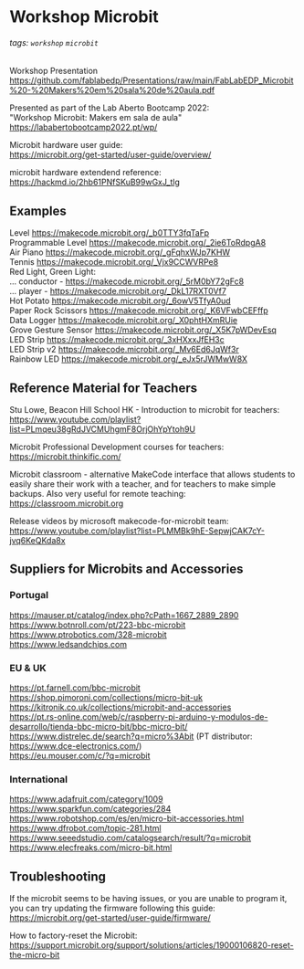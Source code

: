 # Workshop Microbit

###### tags: `workshop` `microbit`

Workshop Presentation  
https://github.com/fablabedp/Presentations/raw/main/FabLabEDP_Microbit%20-%20Makers%20em%20sala%20de%20aula.pdf  

Presented as part of the Lab Aberto Bootcamp 2022:  
"Workshop Microbit: Makers em sala de aula"  
https://lababertobootcamp2022.pt/wp/  

Microbit hardware user guide:  
https://microbit.org/get-started/user-guide/overview/  

microbit hardware extendend reference:  
https://hackmd.io/2hb61PNfSKuB99wGxJ_tlg  


## Examples

Level https://makecode.microbit.org/_b0TTY3fqTaFp  
Programmable Level https://makecode.microbit.org/_2ie6ToRdpgA8  
Air Piano https://makecode.microbit.org/_gFqhxWJp7KHW  
Tennis https://makecode.microbit.org/_Vjx9CCWVRPe8  
Red Light, Green Light:  
... conductor - https://makecode.microbit.org/_5rM0bY72gFc8  
... player - https://makecode.microbit.org/_DkL17RXT0Vf7  
Hot Potato https://makecode.microbit.org/_6owV5TfyA0ud  
Paper Rock Scissors https://makecode.microbit.org/_K6VFwbCEFffp  
Data Logger https://makecode.microbit.org/_X0phtHXmRUie  
Grove Gesture Sensor https://makecode.microbit.org/_X5K7pWDevEsq  
LED Strip https://makecode.microbit.org/_3xHXxxJfEH3c  
LED Strip v2 https://makecode.microbit.org/_Mv6Ed6JqWf3r  
Rainbow LED https://makecode.microbit.org/_eJx5rJWMwW8X  


## Reference Material for Teachers

Stu Lowe, Beacon Hill School HK - Introduction to microbit for teachers:  
https://www.youtube.com/playlist?list=PLmqeu38gRdJVCMUhgmF8OrjOhYpYtoh9U

Microbit Professional Development courses for teachers:  
https://microbit.thinkific.com/

Microbit classroom - alternative MakeCode interface that allows students to easily share their work with a teacher, and for teachers to make simple backups.  Also very useful for remote teaching:  
https://classroom.microbit.org

Release videos by microsoft makecode-for-microbit team:  
https://www.youtube.com/playlist?list=PLMMBk9hE-SepwjCAK7cY-jvq6KeQKda8x


## Suppliers for Microbits and Accessories

### Portugal
https://mauser.pt/catalog/index.php?cPath=1667_2889_2890  
https://www.botnroll.com/pt/223-bbc-microbit  
https://www.ptrobotics.com/328-microbit  
https://www.ledsandchips.com  

### EU & UK
https://pt.farnell.com/bbc-microbit  
https://shop.pimoroni.com/collections/micro-bit-uk  
https://kitronik.co.uk/collections/microbit-and-accessories  
https://pt.rs-online.com/web/c/raspberry-pi-arduino-y-modulos-de-desarrollo/tienda-bbc-micro-bit/bbc-micro-bit/  
https://www.distrelec.de/search?q=micro%3Abit  (PT distributor: https://www.dce-electronics.com/)  
https://eu.mouser.com/c/?q=microbit  

### International
https://www.adafruit.com/category/1009  
https://www.sparkfun.com/categories/284  
https://www.robotshop.com/es/en/micro-bit-accessories.html  
https://www.dfrobot.com/topic-281.html  
https://www.seeedstudio.com/catalogsearch/result/?q=microbit  
https://www.elecfreaks.com/micro-bit.html  


## Troubleshooting

If the microbit seems to be having issues, or you are unable to program it, you can try updating the firmware following this guide: https://microbit.org/get-started/user-guide/firmware/  

How to factory-reset the Microbit: https://support.microbit.org/support/solutions/articles/19000106820-reset-the-micro-bit  

